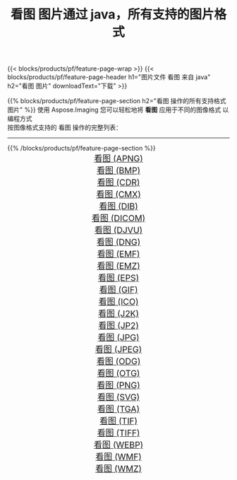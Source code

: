 ﻿---
title: 看图 图片通过 java，所有支持的图片格式 
weight: 3920
url: /zh-hans/java/viewer 
lang: zh-hans
langdirlevel: 2
locales: zh-hans,ja,it,ru,de,es,fr,nl,id,lt,pl,pt,vi,tr,ko,zh-hant,ar,hi,th,sv,cs,uk,he
description: 使用 Aspose.Imaging 你可以轻松地通过 java 获取 看图 图像
---

{{< blocks/products/pf/feature-page-wrap >}}
{{< blocks/products/pf/feature-page-header h1="图片文件 看图 来自 java" h2="看图 图片" downloadText="下载" >}}


{{% blocks/products/pf/feature-page-section  h2="看图 操作的所有支持格式图片" %}}
使用 Aspose.Imaging 您可以轻松地将 **看图** 应用于不同的图像格式 以编程方式
<br/>
按图像格式支持的 看图 操作的完整列表：
<hr/>
{{% /blocks/products/pf/feature-page-section %}}
<div class="container-fluid productfamilypage bg-gray">
    <div class="convertypes bg-gray agp-content section">
        <div class="container">
		<div class="row other-converters" style="gap: 10px;font-size: 19px;text-align:center;">
		    <div class='col-md-2 other-converter remove-lp remove-rp'><a href="/imaging/zh-hans/java/viewer/apng" style="padding:15px;">看图 (APNG)</a></div><div class='col-md-2 other-converter remove-lp remove-rp'><a href="/imaging/zh-hans/java/viewer/bmp" style="padding:15px;">看图 (BMP)</a></div><div class='col-md-2 other-converter remove-lp remove-rp'><a href="/imaging/zh-hans/java/viewer/cdr" style="padding:15px;">看图 (CDR)</a></div><div class='col-md-2 other-converter remove-lp remove-rp'><a href="/imaging/zh-hans/java/viewer/cmx" style="padding:15px;">看图 (CMX)</a></div><div class='col-md-2 other-converter remove-lp remove-rp'><a href="/imaging/zh-hans/java/viewer/dib" style="padding:15px;">看图 (DIB)</a></div><div class='col-md-2 other-converter remove-lp remove-rp'><a href="/imaging/zh-hans/java/viewer/dicom" style="padding:15px;">看图 (DICOM)</a></div><div class='col-md-2 other-converter remove-lp remove-rp'><a href="/imaging/zh-hans/java/viewer/djvu" style="padding:15px;">看图 (DJVU)</a></div><div class='col-md-2 other-converter remove-lp remove-rp'><a href="/imaging/zh-hans/java/viewer/dng" style="padding:15px;">看图 (DNG)</a></div><div class='col-md-2 other-converter remove-lp remove-rp'><a href="/imaging/zh-hans/java/viewer/emf" style="padding:15px;">看图 (EMF)</a></div><div class='col-md-2 other-converter remove-lp remove-rp'><a href="/imaging/zh-hans/java/viewer/emz" style="padding:15px;">看图 (EMZ)</a></div><div class='col-md-2 other-converter remove-lp remove-rp'><a href="/imaging/zh-hans/java/viewer/eps" style="padding:15px;">看图 (EPS)</a></div><div class='col-md-2 other-converter remove-lp remove-rp'><a href="/imaging/zh-hans/java/viewer/gif" style="padding:15px;">看图 (GIF)</a></div><div class='col-md-2 other-converter remove-lp remove-rp'><a href="/imaging/zh-hans/java/viewer/ico" style="padding:15px;">看图 (ICO)</a></div><div class='col-md-2 other-converter remove-lp remove-rp'><a href="/imaging/zh-hans/java/viewer/j2k" style="padding:15px;">看图 (J2K)</a></div><div class='col-md-2 other-converter remove-lp remove-rp'><a href="/imaging/zh-hans/java/viewer/jp2" style="padding:15px;">看图 (JP2)</a></div><div class='col-md-2 other-converter remove-lp remove-rp'><a href="/imaging/zh-hans/java/viewer/jpg" style="padding:15px;">看图 (JPG)</a></div><div class='col-md-2 other-converter remove-lp remove-rp'><a href="/imaging/zh-hans/java/viewer/jpeg" style="padding:15px;">看图 (JPEG)</a></div><div class='col-md-2 other-converter remove-lp remove-rp'><a href="/imaging/zh-hans/java/viewer/odg" style="padding:15px;">看图 (ODG)</a></div><div class='col-md-2 other-converter remove-lp remove-rp'><a href="/imaging/zh-hans/java/viewer/otg" style="padding:15px;">看图 (OTG)</a></div><div class='col-md-2 other-converter remove-lp remove-rp'><a href="/imaging/zh-hans/java/viewer/png" style="padding:15px;">看图 (PNG)</a></div><div class='col-md-2 other-converter remove-lp remove-rp'><a href="/imaging/zh-hans/java/viewer/svg" style="padding:15px;">看图 (SVG)</a></div><div class='col-md-2 other-converter remove-lp remove-rp'><a href="/imaging/zh-hans/java/viewer/tga" style="padding:15px;">看图 (TGA)</a></div><div class='col-md-2 other-converter remove-lp remove-rp'><a href="/imaging/zh-hans/java/viewer/tif" style="padding:15px;">看图 (TIF)</a></div><div class='col-md-2 other-converter remove-lp remove-rp'><a href="/imaging/zh-hans/java/viewer/tiff" style="padding:15px;">看图 (TIFF)</a></div><div class='col-md-2 other-converter remove-lp remove-rp'><a href="/imaging/zh-hans/java/viewer/webp" style="padding:15px;">看图 (WEBP)</a></div><div class='col-md-2 other-converter remove-lp remove-rp'><a href="/imaging/zh-hans/java/viewer/wmf" style="padding:15px;">看图 (WMF)</a></div><div class='col-md-2 other-converter remove-lp remove-rp'><a href="/imaging/zh-hans/java/viewer/wmz" style="padding:15px;">看图 (WMZ)</a></div>
                </div>
        </div>
    </div>
</div>
<br/>
